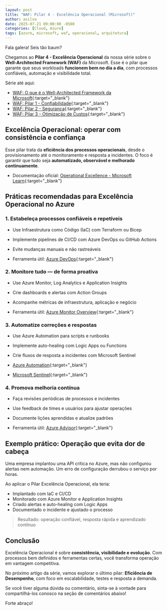 ```yaml
---
layout: post
title: "WAF: Pilar 4 - Excelência Operacional (Microsoft)"
author: asilva
date: 2025-07-21 09:00:00 -0500
categories: [Cloud, Azure]
tags: [azure, microsoft, waf, operacional, arquitetura]
---
```


Fala galera! Seis tão baum?

Chegamos ao **Pilar 4 - Excelência Operacional** da nossa série sobre o **Well-Architected Framework (WAF)** da Microsoft. Esse é o pilar que garante que seus workloads **funcionem bem no dia a dia**, com processos confiáveis, automação e visibilidade total.

Série até aqui:

- [WAF: O que é o Well-Architected Framework da Microsoft](https://unicast.com.br/posts/waf-o-que-e-o-well-architected-framework-da-microsoft/){:target="_blank"}
- [WAF: Pilar 1 - Confiabilidade](https://unicast.com.br/posts/waf-pilar-1-confiabilidade/){:target="_blank"}
- [WAF: Pilar 2 - Segurança](https://unicast.com.br/posts/waf-pilar-2-seguranca/){:target="_blank"}
- [WAF: Pilar 3 - Otimização de Custos](https://unicast.com.br/posts/waf-pilar-3-otimizacao-de-custos/){:target="_blank"}

## **Excelência Operacional: operar com consistência e confiança**

Esse pilar trata da **eficiência dos processos operacionais**, desde o provisionamento até o monitoramento e resposta a incidentes. O foco é garantir que tudo seja **automatizado, observável e melhorado continuamente**.

- Documentação oficial: [Operational Excellence - Microsoft Learn](https://learn.microsoft.com/en-us/azure/well-architected/operational-excellence/overview){:target="_blank"}

## **Práticas recomendadas para Excelência Operacional no Azure**

### **1. Estabeleça processos confiáveis e repetíveis**

- Use Infraestrutura como Código (IaC) com Terraform ou Bicep
- Implemente pipelines de CI/CD com Azure DevOps ou GitHub Actions
- Evite mudanças manuais e não rastreáveis

- Ferramenta útil: [Azure DevOps](https://learn.microsoft.com/pt-br/azure/devops/){:target="_blank"}

### **2. Monitore tudo — de forma proativa**

- Use Azure Monitor, Log Analytics e Application Insights
- Crie dashboards e alertas com Action Groups
- Acompanhe métricas de infraestrutura, aplicação e negócio

- Ferramenta útil: [Azure Monitor Overview](https://learn.microsoft.com/pt-br/azure/azure-monitor/overview){:target="_blank"}

### **3. Automatize correções e respostas**

- Use Azure Automation para scripts e runbooks
- Implemente auto-healing com Logic Apps ou Functions
- Crie fluxos de resposta a incidentes com Microsoft Sentinel

- [Azure Automation](https://learn.microsoft.com/pt-br/azure/automation/automation-intro){:target="_blank"}  
- [Microsoft Sentinel](https://learn.microsoft.com/pt-br/azure/sentinel/overview){:target="_blank"}

### **4. Promova melhoria contínua**

- Faça revisões periódicas de processos e incidentes
- Use feedback de times e usuários para ajustar operações
- Documente lições aprendidas e atualize padrões

- Ferramenta útil: [Azure Advisor](https://learn.microsoft.com/pt-br/azure/advisor/advisor-overview){:target="_blank"}

## **Exemplo prático: Operação que evita dor de cabeça**

Uma empresa implantou uma API crítica no Azure, mas não configurou alertas nem automação. Um erro de configuração derrubou o serviço por horas.

Ao aplicar o Pilar Excelência Operacional, ela teria:

- Implantado com IaC e CI/CD
- Monitorado com Azure Monitor e Application Insights
- Criado alertas e auto-healing com Logic Apps
- Documentado o incidente e ajustado o processo

> Resultado: operação confiável, resposta rápida e aprendizado contínuo

## **Conclusão**

Excelência Operacional é sobre **consistência, visibilidade e evolução**. Com processos bem definidos e ferramentas certas, você transforma operação em vantagem competitiva.

No próximo artigo da série, vamos explorar o último pilar: **Eficiência de Desempenho**, com foco em escalabilidade, testes e resposta a demanda.

Se você tiver alguma dúvida ou comentário, sinta-se à vontade para compartilhá-los conosco na seção de comentários abaixo!

Forte abraço!
